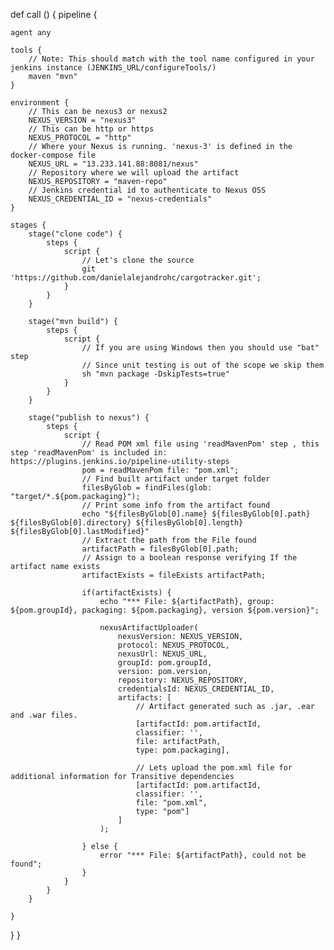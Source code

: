 def call () {
pipeline {

    agent any 

    tools {
        // Note: This should match with the tool name configured in your jenkins instance (JENKINS_URL/configureTools/)
        maven "mvn"
    }

    environment {
        // This can be nexus3 or nexus2
        NEXUS_VERSION = "nexus3"
        // This can be http or https
        NEXUS_PROTOCOL = "http"
        // Where your Nexus is running. 'nexus-3' is defined in the docker-compose file
        NEXUS_URL = "13.233.141.88:8081/nexus"
        // Repository where we will upload the artifact
        NEXUS_REPOSITORY = "maven-repo"
        // Jenkins credential id to authenticate to Nexus OSS
        NEXUS_CREDENTIAL_ID = "nexus-credentials"
    }

    stages {
        stage("clone code") {
            steps {
                script {
                    // Let's clone the source
                    git 'https://github.com/danielalejandrohc/cargotracker.git';
                }
            }
        }

        stage("mvn build") {
            steps {
                script {
                    // If you are using Windows then you should use "bat" step
                    // Since unit testing is out of the scope we skip them
                    sh "mvn package -DskipTests=true"
                }
            }
        }

        stage("publish to nexus") {
            steps {
                script {
                    // Read POM xml file using 'readMavenPom' step , this step 'readMavenPom' is included in: https://plugins.jenkins.io/pipeline-utility-steps
                    pom = readMavenPom file: "pom.xml";
                    // Find built artifact under target folder
                    filesByGlob = findFiles(glob: "target/*.${pom.packaging}");
                    // Print some info from the artifact found
                    echo "${filesByGlob[0].name} ${filesByGlob[0].path} ${filesByGlob[0].directory} ${filesByGlob[0].length} ${filesByGlob[0].lastModified}"
                    // Extract the path from the File found
                    artifactPath = filesByGlob[0].path;
                    // Assign to a boolean response verifying If the artifact name exists
                    artifactExists = fileExists artifactPath;
                    
                    if(artifactExists) {
                        echo "*** File: ${artifactPath}, group: ${pom.groupId}, packaging: ${pom.packaging}, version ${pom.version}";
                        
                        nexusArtifactUploader(
                            nexusVersion: NEXUS_VERSION,
                            protocol: NEXUS_PROTOCOL,
                            nexusUrl: NEXUS_URL,
                            groupId: pom.groupId,
                            version: pom.version,
                            repository: NEXUS_REPOSITORY,
                            credentialsId: NEXUS_CREDENTIAL_ID,
                            artifacts: [
                                // Artifact generated such as .jar, .ear and .war files.
                                [artifactId: pom.artifactId,
                                classifier: '',
                                file: artifactPath,
                                type: pom.packaging],

                                // Lets upload the pom.xml file for additional information for Transitive dependencies
                                [artifactId: pom.artifactId,
                                classifier: '',
                                file: "pom.xml",
                                type: "pom"]
                            ]
                        );

                    } else {
                        error "*** File: ${artifactPath}, could not be found";
                    }
                }
            }
        }
        
    }
}
}

